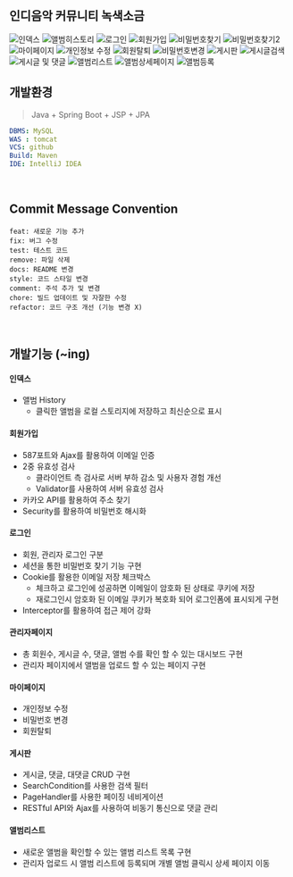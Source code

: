 ## 인디음악 커뮤니티 녹색소금  

![인덱스](https://github.com/user-attachments/assets/12930e8a-cbdf-4bd5-a9cb-bad5c30865f7)
![앨범히스토리](https://github.com/user-attachments/assets/2e654d8b-69e9-4b07-abf3-fc4fa931c95d)
![로그인](https://github.com/user-attachments/assets/cec83a96-cf38-43bc-bdc2-2a2e543cbe69)
![회원가입](https://github.com/user-attachments/assets/74fb9831-b8c8-4a6a-b147-add9de481efe)
![비밀번호찾기](https://github.com/user-attachments/assets/396e371f-383a-4d30-86b8-ea41e973f2fc)
![비밀번호찾기2](https://github.com/user-attachments/assets/7c2b372f-90de-41d1-8a68-d831626fec58)
![마이페이지](https://github.com/user-attachments/assets/5934dae1-da1f-4a8e-9dbd-0a1c7ac19cf9)
![개인정보 수정](https://github.com/user-attachments/assets/cbe2c221-86a4-4181-b301-2e5d0b9ae516)
![회원탈퇴](https://github.com/user-attachments/assets/30689756-b731-407b-8e9a-31166c81f7d1)
![비밀번호변경](https://github.com/user-attachments/assets/f17361b1-14d9-4251-bea2-50e66ced780e)
![게시판](https://github.com/user-attachments/assets/12649633-3658-4f3b-bf98-751b88795f82)
![게시글검색](https://github.com/user-attachments/assets/1f59e8eb-1ff7-44de-849a-d5b180018114)
![게시글 및 댓글](https://github.com/user-attachments/assets/2283f7d9-0212-4bdc-8190-9c31be65f6a4)
![앨범리스트](https://github.com/user-attachments/assets/e806500b-b37e-4baa-a9e0-bdea1f0e13e5)
![앨범상세페이지](https://github.com/user-attachments/assets/d9c63fe2-30cd-4bb1-8f96-832975d5c268)
![앨범등록](https://github.com/user-attachments/assets/6cc8f4a7-a13f-4cae-8eea-5ae64a264bbe)


## 개발환경

> Java + Spring Boot + JSP + JPA

```yaml
DBMS: MySQL
WAS : tomcat
VCS: github
Build: Maven
IDE: IntelliJ IDEA
```
<br>


## Commit Message Convention

```
feat: 새로운 기능 추가
fix: 버그 수정
test: 테스트 코드
remove: 파일 삭제
docs: README 변경
style: 코드 스타일 변경
comment: 주석 추가 및 변경
chore: 빌드 업데이트 및 자잘한 수정
refactor: 코드 구조 개선 (기능 변경 X)

```

<br>


## 개발기능 (~ing)

#### 인덱스
   + 앨범 History
     + 클릭한 앨범을 로컬 스토리지에 저장하고 최신순으로 표시

#### 회원가입
   + 587포트와 Ajax를 활용하여 이메일 인증
   + 2중 유효성 검사
     + 클라이언트 측 검사로 서버 부하 감소 및 사용자 경험 개선
     + Validator를 사용하여 서버 유효성 검사 
   + 카카오 API를 활용하여 주소 찾기
   + Security를 활용하여 비밀번호 해시화

#### 로그인
   + 회원, 관리자 로그인 구분
   + 세션을 통한 비밀번호 찾기 기능 구현
   + Cookie를 활용한 이메일 저장 체크박스
     + 체크하고 로그인에 성공하면 이메일이 암호화 된 상태로 쿠키에 저장
     + 재로그인시 암호화 된 이메일 쿠키가 복호화 되어 로그인폼에 표시되게 구현
   + Interceptor를 활용하여 접근 제어 강화

#### 관리자페이지
   + 총 회원수, 게시글 수, 댓글, 앨범 수를 확인 할 수 있는 대시보드 구현
   + 관리자 페이지에서 앨범을 업로드 할 수 있는 페이지 구현

#### 마이페이지
   + 개인정보 수정
   + 비밀번호 변경
   + 회원탈퇴

#### 게시판
   + 게시글, 댓글, 대댓글 CRUD 구현
   + SearchCondition를 사용한 검색 필터
   + PageHandler를 사용한 페이징 네비게이션
   + RESTful API와 Ajax를 사용하여 비동기 통신으로 댓글 관리

#### 앨범리스트
   + 새로운 앨범을 확인할 수 있는 앨범 리스트 목록 구현
   + 관리자 업로드 시 앨범 리스트에 등록되며 개별 앨범 클릭시 상세 페이지 이동
   
